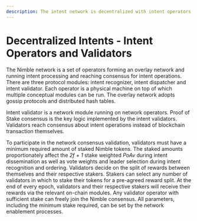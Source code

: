 ```yaml
---
description: The intent network is decentralized with intent operators and validators.
---
```


# Decentralized Intents - Intent Operators and Validators

The Nimble network is a set of operators forming an overlay network and running intent processing and reaching consensus for intent operations. There are three protocol modules: intent recognizer, intent dispatcher and intent validator. Each operator is a physical machine on top of which multiple conceptual modules can be run. The overlay network adopts gossip protocols and distributed hash tables.

Intent validator is a network module running on network operators. Proof of Stake consensus is the key logic implemented by the intent validators. Validators reach consensus about intent operations instead of blockchain transaction themselves.&#x20;

To participate in the network consensus validation, validators must have a minimum required amount of staked Nimble tokens. The staked amounts proportionately affect the _2f + 1_ stake weighted _PoAv_ during intent dissemination as well as vote weights and leader selection during intent recognition and ordering. Validators decide on the split of rewards between themselves and their respective stakers. Stakers can select any number of validators in which to stake their tokens for a pre-agreed reward split. At the end of every epoch, validators and their respective stakers will receive their rewards via the relevant on-chain modules. Any validator operator with sufficient stake can freely join the Nimble consensus. All parameters, including the minimum stake required, can be set by the network enablement processes.
